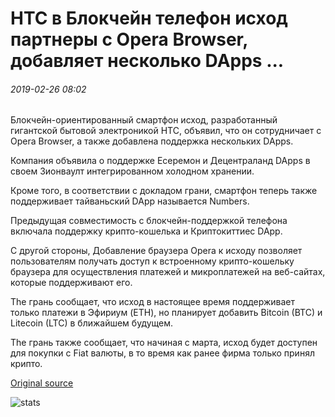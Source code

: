 # HTC в Блокчейн телефон исход партнеры с Opera Browser, добавляет несколько DApps ...

###### 2019-02-26 08:02

Блокчейн-ориентированный смартфон исход, разработанный гигантской бытовой электроникой HTC, объявил, что он сотрудничает с Opera Browser, а также добавлена поддержка нескольких DApps.

Компания объявила о поддержке Есеремон и Децентраланд DApps в своем Зионваулт интегрированном холодном хранении.

Кроме того, в соответствии с докладом грани, смартфон теперь также поддерживает тайваньский DApp называется Numbers.

Предыдущая совместимость с блокчейн-поддержкой телефона включала поддержку крипто-кошелька и Криптокиттиес DApp.

С другой стороны, Добавление браузера Opera к исходу позволяет пользователям получать доступ к встроенному крипто-кошельку браузера для осуществления платежей и микроплатежей на веб-сайтах, которые поддерживают его.

The грань сообщает, что исход в настоящее время поддерживает только платежи в Эфириум (ETH), но планирует добавить Bitcoin (BTC) и Litecoin (LTC) в ближайшем будущем.

The грань также сообщает, что начиная с марта, исход будет доступен для покупки с Fiat валюты, в то время как ранее фирма только принял крипто.

[Original source](https://cointelegraph.com/news/htcs-blockchain-phone-exodus-partners-with-opera-browser-adds-multiple-dapps)

![stats](https://c.statcounter.com/11760860/0/a89fa40b/1/ "stats")